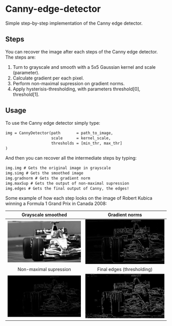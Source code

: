 # Canny-edge-detector
Simple step-by-step implementation of the Canny edge detector.

## Steps
You can recover the image after each steps of the Canny edge detector. The steps are:

1. Turn to grayscale and smooth with a 5x5 Gaussian kernel and scale (parameter).
2. Calculate gradient per each pixel. 
3. Perform non-maximal supression on gradient norms.
4. Apply hysterisis-thresholding, with parameters threshold[0], threshold[1].

## Usage
To use the Canny edge detector simply type:
```{python}
img = CannyDetector(path       = path_to_image, 
					scale      = kernel_scale, 
					thresholds = [min_thr, max_thr]
)
```
And then you can recover all the intermediate steps by typing:
```{python}
img.img # Gets the original image in grayscale
img.simg # Gets the smoothed image
img.gradnorm # Gets the gradient norm
img.maxSup # Gets the output of non-maximal supression
img.edges # Gets the final output of Canny, the edges!
```

Some example of how each step looks on the image of Robert Kubica winning a Formula 1 Grand Prix in Canada 2008:

| Grayscale smoothed | Gradient norms |
| :-------------: |:-------------:| 
| ![](smooth_kubica.png)        | ![](gradient_kubica.png) | 
| Non-maximal supression        | Final edges (thresholding)      | 
| ![](maxsup_kubica.png)   | ![](threshold_kubica.png)      | 